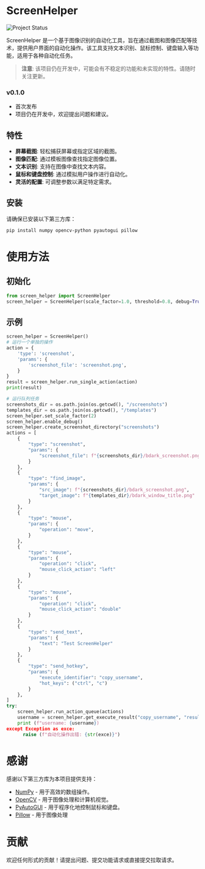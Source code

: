 # ScreenHelper

![Project Status](https://img.shields.io/badge/status-in%20development-orange.svg)

ScreenHelper 是一个基于图像识别的自动化工具，旨在通过截图和图像匹配等技术，提供用户界面的自动化操作。该工具支持文本识别、鼠标控制、键盘输入等功能，适用于各种自动化任务。

> **注意**: 该项目仍在开发中，可能会有不稳定的功能和未实现的特性。请随时关注更新。

### v0.1.0

- 首次发布
- 项目仍在开发中，欢迎提出问题和建议。


## 特性

- **屏幕截图**: 轻松捕获屏幕或指定区域的截图。
- **图像匹配**: 通过模板图像查找指定图像位置。
- **文本识别**: 支持在图像中查找文本内容。
- **鼠标和键盘控制**: 通过模拟用户操作进行自动化。
- **灵活的配置**: 可调整参数以满足特定需求。

## 安装

请确保已安装以下第三方库：

```bash
pip install numpy opencv-python pyautogui pillow
```

# 使用方法

## 初始化

```python
from screen_helper import ScreenHelper
screen_helper = ScreenHelper(scale_factor=1.0, threshold=0.8, debug=True)
```

## 示例

```python
screen_helper = ScreenHelper()
# 运行一个单独的操作
action = {
    'type': 'screenshot',
    'params': {
        'screenshot_file': 'screenshot.png',
    }
}
result = screen_helper.run_single_action(action)
print(result)

# 运行队列任务
screenshots_dir = os.path.join(os.getcwd(), "/screenshots")
templates_dir = os.path.join(os.getcwd(), "/templates")
screen_helper.set_scale_factor(2)
screen_helper.enable_debug()
screen_helper.create_screenshot_directory("screenshots")
actions = [
    {
        "type": "screenshot",
        "params": {
            "screenshot_file": f"{screenshots_dir}/bdark_screenshot.png",
        }
    },
    {
        "type": "find_image",
        "params": {
            "src_image": f"{screenshots_dir}/bdark_screenshot.png",
            "target_image": f"{templates_dir}/bdark_window_title.png"
        }
    },
    {
        "type": "mouse",
        "params": {
            "operation": "move",
        }
    },
    {
        "type": "mouse",
        "params": {
            "operation": "click",
            "mouse_click_action": "left"
        }
    }, 
    {
        "type": "mouse",
        "params": {
            "operation": "click",
            "mouse_click_action": "double"
        }
    },
    {
        "type": "send_text",
        "params": {
            "text": "Test ScreenHelper"
        }
    },
    {
        "type": "send_hotkey",
        "params": {
            "execute_identifier": "copy_username",
            "hot_keys": ("ctrl", "c")
        }
    },
]
try:
    screen_helper.run_action_queue(actions)
    username = screen_helper.get_execute_result("copy_username", "result.copy_name")
    print (f"username: {username})
except Exception as exce:
      raise (f"自动化操作出错: {str(exce)}")
```

# 感谢

感谢以下第三方库为本项目提供支持：
- [NumPy](https://numpy.org/) - 用于高效的数组操作。
- [OpenCV](https://opencv.org/) - 用于图像处理和计算机视觉。
- [PyAutoGUI](https://pyautogui.readthedocs.io/) - 用于程序化地控制鼠标和键盘。
- [Pillow](https://python-pillow.org/) - 用于图像处理

# 贡献

欢迎任何形式的贡献！请提出问题、提交功能请求或直接提交拉取请求。
